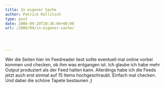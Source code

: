 ```yaml
---
title: In eigener Sache
author: Patrick Kollitsch
type: post
date: 2006-09-20T10:36:04+00:00
url: /2006/09/in-eigener-sache/




---
```

Wer die Seiten hier im Feedreader liest sollte eventuell mal online vorbei kommen und checken, ob ihm was entgangen ist. Ich glaube ich habe mehr Output produziert als der Feed halten kann. Allerdings habe ich die Feeds jetzt auch erst einmal auf 15 Items hochgeschraubt. Einfach mal checken. Und dabei die sch&ouml;ne Tapete bestaunen ;)